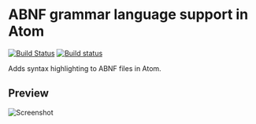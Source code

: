 # ABNF grammar language support in Atom
[![Build Status][travis_badge]][travis_url] [![Build status][appveyor_badge]][appveyor_url]

Adds syntax highlighting to ABNF files in Atom.

## Preview
![Screenshot][screenshot]


[travis_badge]: https://travis-ci.org/jmitchell/language-abnf.svg?branch=master
[travis_url]: https://travis-ci.org/jmitchell/language-abnf
[appveyor_badge]: https://ci.appveyor.com/api/projects/status/6mi4vgpm5vq7kksd/branch/master?svg=true
[appveyor_url]: https://ci.appveyor.com/project/jmitchell/language-abnf/branch/master
[screenshot]: https://user-images.githubusercontent.com/77286/53190546-b21fd600-35be-11e9-8be8-06e9f4f753ad.png
